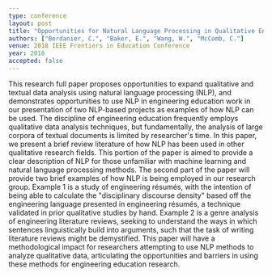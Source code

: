 ```yaml
---
type: conference
layout: post
title: "Opportunities for Natural Language Processing in Qualitative Engineering Education Research: Two Examples"
authors: ["Berdanier, C.", "Baker, E.", "Wang, W.", "McComb, C."]
venue: 2018 IEEE Frontiers in Education Conference
year: 2018
accepted: false
---
```

This research full paper proposes opportunities to expand qualitative and textual data analysis using natural language processing (NLP), and demonstrates opportunities to use NLP in engineering education work in our presentation of two NLP-based projects as examples of how NLP can be used. The discipline of engineering education frequently employs qualitative data analysis techniques, but fundamentally, the analysis of large corpora of textual documents is limited by researcher's time. In this paper, we present a brief review literature of how NLP has been used in other qualitative research fields. This portion of the paper is aimed to provide a clear description of NLP for those unfamiliar with machine learning and natural language processing methods. The second part of the paper will provide two brief examples of how NLP is being employed in our research group. Example 1 is a study of engineering résumés, with the intention of being able to calculate the "disciplinary discourse density" based off the engineering language presented in engineering résumés, a technique validated in prior qualitative studies by hand. Example 2 is a genre analysis of engineering literature reviews, seeking to understand the ways in which sentences linguistically build into arguments, such that the task of writing literature reviews might be demystified. This paper will have a methodological impact for researchers attempting to use NLP methods to analyze qualitative data, articulating the opportunities and barriers in using these methods for engineering education research.
